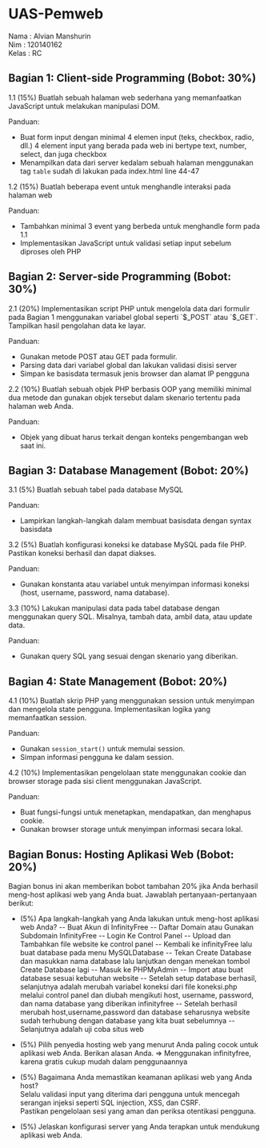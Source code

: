 # UAS-Pemweb
Nama  : Alvian Manshurin<br>
Nim   : 120140162<br>
Kelas : RC

<h2>Bagian 1: Client-side Programming (Bobot: 30%)</h2>
1.1 (15%) Buatlah sebuah halaman web sederhana yang memanfaatkan JavaScript untuk melakukan manipulasi DOM.

Panduan:
- Buat form input dengan minimal 4 elemen input (teks, checkbox, radio, dll.) 4 element input yang berada pada web ini bertype text, number, select, dan juga checkbox
- Menampilkan data dari server kedalam sebuah halaman menggunakan tag `table` sudah di lakukan pada index.html line 44-47<br>

1.2 (15%) Buatlah beberapa event untuk menghandle interaksi pada halaman web

Panduan:
- Tambahkan minimal 3 event yang berbeda untuk menghandle form pada 1.1
- Implementasikan JavaScript untuk validasi setiap input sebelum diproses oleh PHP

<h2>Bagian 2: Server-side Programming (Bobot: 30%)</h2>
2.1 (20%) Implementasikan script PHP untuk mengelola data dari formulir pada Bagian 1 menggunakan variabel global seperti `$_POST` atau `$_GET`. Tampilkan hasil pengolahan data ke layar.

Panduan:
- Gunakan metode POST atau GET pada formulir.
- Parsing data dari variabel global dan lakukan validasi disisi server
- Simpan ke basisdata termasuk jenis browser dan alamat IP pengguna<br>

2.2 (10%) Buatlah sebuah objek PHP berbasis OOP yang memiliki minimal dua metode dan gunakan objek tersebut dalam skenario tertentu pada halaman web Anda.

Panduan:
- Objek yang dibuat harus terkait dengan konteks pengembangan web saat ini.

<h2>Bagian 3: Database Management (Bobot: 20%)</h2>
3.1 (5%) Buatlah sebuah tabel pada database MySQL

Panduan:
- Lampirkan langkah-langkah dalam membuat basisdata dengan syntax basisdata<br>

3.2 (5%) Buatlah konfigurasi koneksi ke database MySQL pada file PHP. Pastikan koneksi berhasil dan dapat diakses.

Panduan:
- Gunakan konstanta atau variabel untuk menyimpan informasi koneksi (host, username, password, nama database).<br>

3.3 (10%) Lakukan manipulasi data pada tabel database dengan menggunakan query SQL. Misalnya, tambah data, ambil data, atau update data.

Panduan:
- Gunakan query SQL yang sesuai dengan skenario yang diberikan.

<h2>Bagian 4: State Management (Bobot: 20%)</h2>
4.1 (10%) Buatlah skrip PHP yang menggunakan session untuk menyimpan dan mengelola state pengguna. Implementasikan logika yang memanfaatkan session.

Panduan:
- Gunakan `session_start()` untuk memulai session.
- Simpan informasi pengguna ke dalam session.<br>

4.2 (10%) Implementasikan pengelolaan state menggunakan cookie dan browser storage pada sisi client menggunakan JavaScript.

Panduan:
- Buat fungsi-fungsi untuk menetapkan, mendapatkan, dan menghapus cookie.
- Gunakan browser storage untuk menyimpan informasi secara lokal.

<h2>Bagian Bonus: Hosting Aplikasi Web (Bobot: 20%)</h2>
Bagian bonus ini akan memberikan bobot tambahan 20% jika Anda berhasil meng-host aplikasi web yang Anda buat. Jawablah pertanyaan-pertanyaan berikut:

- (5%) Apa langkah-langkah yang Anda lakukan untuk meng-host aplikasi web Anda?
-- Buat Akun di InfinityFree
--  Daftar Domain atau Gunakan Subdomain InfinityFree
--  Login Ke Control Panel
--  Upload dan Tambahkan file website ke control panel
--  Kembali ke infinityFree lalu buat database pada menu MySQLDatabase
--  Tekan Create Database dan masukkan nama database lalu lanjutkan dengan menekan tombol Create Database lagi
--  Masuk ke PHPMyAdmin
--  Import atau buat database sesuai kebutuhan website
--  Setelah setup database berhasil, selanjutnya adalah merubah variabel koneksi dari file koneksi.php melalui control panel dan diubah mengikuti host, username, password, dan nama database yang diberikan infinityfree
--  Setelah berhasil merubah host,username,password dan database seharusnya website sudah terhubung dengan database yang kita buat sebelumnya
--  Selanjutnya adalah uji coba situs web

- (5%) Pilih penyedia hosting web yang menurut Anda paling cocok untuk aplikasi web Anda. Berikan alasan Anda. => Menggunakan infinityfree, karena gratis cukup mudah dalam penggunaannya
- (5%) Bagaimana Anda memastikan keamanan aplikasi web yang Anda host?<br>
Selalu validasi input yang diterima dari pengguna untuk mencegah serangan injeksi seperti SQL injection, XSS, dan CSRF.<br>
Pastikan pengelolaan sesi yang aman dan periksa otentikasi pengguna.

- (5%) Jelaskan konfigurasi server yang Anda terapkan untuk mendukung aplikasi web Anda.
